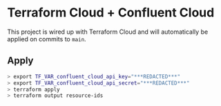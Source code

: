 # Terraform Cloud + Confluent Cloud

This project is wired up with Terraform Cloud and will automatically be applied on commits to `main`.

## Apply

```bash
> export TF_VAR_confluent_cloud_api_key="***REDACTED***"
> export TF_VAR_confluent_cloud_api_secret="***REDACTED***"
> terraform apply
> terraform output resource-ids
```
